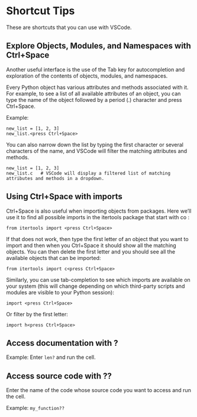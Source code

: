 # Shortcut Tips

These are shortcuts that you can use with VSCode.

## Explore Objects, Modules, and Namespaces with Ctrl+Space

Another useful interface is the use of the Tab key for autocompletion and exploration of the contents of objects, modules, and namespaces.

Every Python object has various attributes and methods associated with it. For example, to see a list of all available attributes of an object, you can type the name of the object followed by a period (.) character and press Ctrl+Space.

Example: 

```
new_list = [1, 2, 3]
new_list.<press Ctrl+Space>
```

You can also narrow down the list by typing the first character or several characters of the name, and VSCode will filter the matching attributes and methods.

```
new_list = [1, 2, 3]
new_list.c   # VSCode will display a filtered list of matching attributes and methods in a dropdown.
```

## Using Ctrl+Space with imports

Ctrl+Space is also useful when importing objects from packages. Here we’ll use it to find all possible imports in the itertools package that start with co :

```
from itertools import <press Ctrl+Space>
```

If that does not work, then type the first letter of an object that you want to import and then when you Ctrl+Space it should show all the matching objects. You can then delete the first letter and you should see all the available objects that can be imported:

```
from itertools import c<press Ctrl+Space>
```

Similarly, you can use tab-completion to see which imports are available on your system (this will change depending on which third-party scripts and modules are visible to your Python session):

```
import <press Ctrl+Space>
```

Or filter by the first letter:

```
import h<press Ctrl+Space>
```

## Access documentation with ?

Example: Enter `len?` and run the cell.

## Access source code with ??

Enter the name of the code whose source code you want to access and run the cell.

Example: `my_function??`
